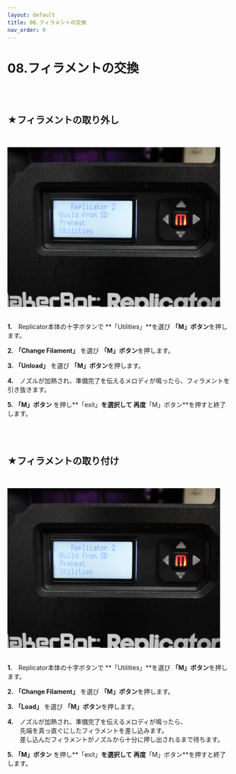 ```yaml
---
layout: default
title: 08.フィラメントの交換
nav_order: 9
---
```


# 08.フィラメントの交換
<br><br>

## ★フィラメントの取り外し
<br>

<img src="assets/08-1.jpg" width="480" alt="hi" class="inline"/><br>
<br>

**1.**　Replicator本体の十字ボタンで **「Utilities」**を選び **「M」ボタン**を押します。

**2.** **「Change Filament」** を選び **「M」ボタン**を押します。

**3.** **「Unload」** を選び **「M」ボタン**を押します。

**4.**　ノズルが加熱され、準備完了を伝えるメロディが鳴ったら、フィラメントを引き抜きます。

**5.** **「M」ボタン** を押し**「exit」**を選択して 再度**「M」ボタン**を押すと終了します。<br>
<br>
<br>
<br>

## ★フィラメントの取り付け
<br>

<img src="assets/08-1.jpg" width="480" alt="hi" class="inline"/><br>
<br>

**1.**　Replicator本体の十字ボタンで **「Utilities」**を選び **「M」ボタン**を押します。

**2.** **「Change Filament」** を選び **「M」ボタン**を押します。

**3.** **「Load」** を選び **「M」ボタン**を押します。

**4.**　ノズルが加熱され、準備完了を伝えるメロディが鳴ったら、<br>
　　先端を真っ直ぐにしたフィラメントを差し込みます。<br>
　　差し込んだフィラメントがノズルから十分に押し出されるまで待ちます。<br>

**5.** **「M」ボタン** を押し**「exit」**を選択して 再度**「M」ボタン**を押すと終了します。<br>
<br>
<br>
<br>
